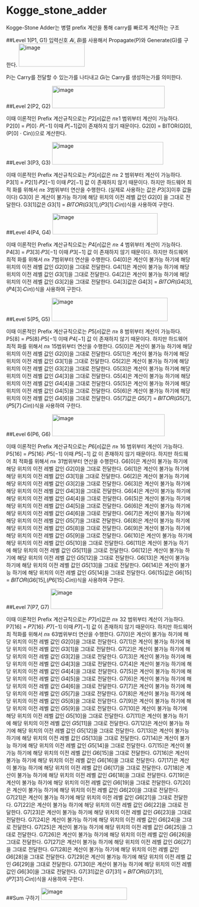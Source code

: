 # Kogge_stone_adder
Kogge-Stone Adder는 병렬 prefix 계산을 통해 carry를 빠르게 계산하는 구조

##Level 1(P1, G1) 
입력신호 𝐴𝑖, 𝐵𝑖를 사용해서 Propagate(P)와 Generate(G)를 구한다. 
<img width="178" height="62" alt="image" src="https://github.com/user-attachments/assets/ae6996f7-ed5c-4bc5-ab0f-ebbdb9ed23ef" />

P𝑖는 Carry를 전달할 수 있는가를 나타내고 𝐺𝑖는 Carry를 생성하는가를 의미한다. 

##Level 2(P2, G2)
<img width="304" height="60" alt="image" src="https://github.com/user-attachments/assets/4b1eee1f-10b2-4cc8-81b9-f90e775813d1" />

이때 이론적인 Prefix 계산규칙으로는 𝑃2[𝑛]값은 𝑛≥1 범위부터 계산이 가능하다. 
P2[0] = 𝑃[0]⋅ 𝑃[−1] 이때 𝑃[−1]값이 존재하지 않기 때문이다. 
G2[0] = BITOR(G[0],(P[0] ⋅ Cin))으로 계산한다. 

##Level 3(P3, G3) 
<img width="300" height="61" alt="image" src="https://github.com/user-attachments/assets/b0fe5e9b-0966-4e1b-8b1a-5d58e0845b6a" />

이때 이론적인 Prefix 계산규칙으로는 𝑃3[𝑛]값은 𝑛≥ 2 범위부터 계산이 가능하다. 
P3[1] = 𝑃2[1]⋅𝑃2[−1]  이때 𝑃2[−1] 값 이 존재하지 않기 때문이다. 하지만 하드웨어 최적
화를 위해서 𝑛≥ 3범위부터 연산을 수행한다. (실제로 사용하는 값은 𝑃3[3]이후 값들이다) 
G3[0] 은 계산이 불가능 하기에 해당 위치의 이전 레벨 값인 𝐺2[0] 을 그대로 전달한다. 
G3[1]값은 𝐺3[1] = 𝐵𝐼𝑇𝑂𝑅(𝐺3[1],(𝑃3[1]⋅𝐶𝑖𝑛))식을 사용하여 구한다. 

##Level 4(P4, G4) 
<img width="284" height="57" alt="image" src="https://github.com/user-attachments/assets/3347c084-c037-4be0-ade4-62d7651c0d76" />

이때 이론적인 Prefix 계산규칙으로는 𝑃4[𝑛]값은 𝑛≥ 4 범위부터 계산이 가능하다. 
P4[3] = 𝑃3[3]⋅𝑃3[−1]  이때 𝑃3[−1] 값 이 존재하지 않기 때문이다. 하지만 하드웨어 최적
화를 위해서 𝑛≥ 7범위부터 연산을 수행한다. 
G4[0]은 계산이 불가능 하기에 해당 위치의 이전 레벨 값인 𝐺2[0]을 그대로 전달한다. 
G4[1]은 계산이 불가능 하기에 해당 위치의 이전 레벨 값인 𝐺3[1]을 그대로 전달한다. 
G4[2]은 계산이 불가능 하기에 해당 위치의 이전 레벨 값인 𝐺3[2]을 그대로 전달한다. 
G4[3]값은 𝐺4[3] = 𝐵𝐼𝑇𝑂𝑅(𝐺4[3],(𝑃4[3]⋅𝐶𝑖𝑛))식을 사용하여 구한다.

##Level 5(P5, G5) 
<img width="313" height="63" alt="image" src="https://github.com/user-attachments/assets/89355e34-8ef4-452b-b386-8ea03db5765d" />

이때 이론적인 Prefix 계산규칙으로는 𝑃5[𝑛]값은 𝑛≥ 8 범위부터 계산이 가능하다. 
P5[8] = 𝑃5[8]⋅𝑃5[−1]  이때 𝑃4[−1] 값 이 존재하지 않기 때문이다. 하지만 하드웨어 최적
화를 위해서 𝑛≥ 15범위부터 연산을 수행한다. 
G5[0]은 계산이 불가능 하기에 해당 위치의 이전 레벨 값인 𝐺2[0]을 그대로 전달한다. 
G5[1]은 계산이 불가능 하기에 해당 위치의 이전 레벨 값인 𝐺3[1]을 그대로 전달한다. 
G5[2]은 계산이 불가능 하기에 해당 위치의 이전 레벨 값인 𝐺3[2]을 그대로 전달한다. 
G5[3]은 계산이 불가능 하기에 해당 위치의 이전 레벨 값인 𝐺4[3]을 그대로 전달한다. 
G5[4]은 계산이 불가능 하기에 해당 위치의 이전 레벨 값인 𝐺4[4]을 그대로 전달한다. 
G5[5]은 계산이 불가능 하기에 해당 위치의 이전 레벨 값인 𝐺4[5]을 그대로 전달한다. 
G5[6]은 계산이 불가능 하기에 해당 위치의 이전 레벨 값인 𝐺4[6]을 그대로 전달한다. 
G5[7]값은 𝐺5[7] = 𝐵𝐼𝑇𝑂𝑅(𝐺5[7],(𝑃5[7]⋅𝐶𝑖𝑛))식을 사용하여 구한다.

##Level 6(P6, G6) 
<img width="304" height="59" alt="image" src="https://github.com/user-attachments/assets/9d532b10-8256-4cc8-aa03-2d441817badd" />

이때 이론적인 Prefix 계산규칙으로는 𝑃6[𝑛]값은 𝑛≥ 16 범위부터 계산이 가능하다. 
P5[16] = 𝑃5[16]⋅ 𝑃5[−1]  이때 𝑃5[−1] 값 이 존재하지 않기 때문이다. 하지만 하드웨어 최
적화를 위해서 𝑛≥ 31범위부터 연산을 수행한다. 
G6[0]은 계산이 불가능 하기에 해당 위치의 이전 레벨 값인 𝐺2[0]을 그대로 전달한다. 
G6[1]은 계산이 불가능 하기에 해당 위치의 이전 레벨 값인 𝐺3[1]을 그대로 전달한다. 
G6[2]은 계산이 불가능 하기에 해당 위치의 이전 레벨 값인 𝐺3[2]을 그대로 전달한다. 
G6[3]은 계산이 불가능 하기에 해당 위치의 이전 레벨 값인 𝐺4[3]을 그대로 전달한다. 
G6[4]은 계산이 불가능 하기에 해당 위치의 이전 레벨 값인 𝐺4[4]을 그대로 전달한다. 
G6[5]은 계산이 불가능 하기에 해당 위치의 이전 레벨 값인 𝐺4[5]을 그대로 전달한다. 
G6[6]은 계산이 불가능 하기에 해당 위치의 이전 레벨 값인 𝐺4[6]을 그대로 전달한다. 
G6[7]은 계산이 불가능 하기에 해당 위치의 이전 레벨 값인 𝐺5[7]을 그대로 전달한다. 
G6[8]은 계산이 불가능 하기에 해당 위치의 이전 레벨 값인 𝐺5[8]을 그대로 전달한다. 
G6[9]은 계산이 불가능 하기에 해당 위치의 이전 레벨 값인 𝐺5[9]을 그대로 전달한다. 
G6[10]은 계산이 불가능 하기에 해당 위치의 이전 레벨 값인 𝐺5[10]을 그대로 전달한다. 
G6[11]은 계산이 불가능 하기에 해당 위치의 이전 레벨 값인 𝐺5[11]을 그대로 전달한다. 
G6[12]은 계산이 불가능 하기에 해당 위치의 이전 레벨 값인 𝐺5[12]을 그대로 전달한다. 
G6[13]은 계산이 불가능 하기에 해당 위치의 이전 레벨 값인 𝐺5[13]을 그대로 전달한다. 
G6[14]은 계산이 불가능 하기에 해당 위치의 이전 레벨 값인 𝐺5[14]을 그대로 전달한다. 
G6[15]값은 𝐺6[15] = 𝐵𝐼𝑇𝑂𝑅(𝐺6[15],(𝑃6[15]⋅𝐶𝑖𝑛))식을 사용하여 구한다. 

##Level 7(P7, G7) 
<img width="303" height="55" alt="image" src="https://github.com/user-attachments/assets/ef6f3c4b-2768-41b6-831c-f4b9f61d1bfc" />

이때 이론적인 Prefix 계산규칙으로는 𝑃7[𝑛]값은 𝑛≥ 32 범위부터 계산이 가능하다. 
P7[16] = 𝑃7[16]⋅ 𝑃7[−1]  이때 𝑃7[−1] 값 이 존재하지 않기 때문이다. 하지만 하드웨어 최
적화를 위해서 𝑛≥ 63범위부터 연산을 수행한다. 
G7[0]은 계산이 불가능 하기에 해당 위치의 이전 레벨 값인 𝐺2[0]을 그대로 전달한다. 
G7[1]은 계산이 불가능 하기에 해당 위치의 이전 레벨 값인 𝐺3[1]을 그대로 전달한다. 
G7[2]은 계산이 불가능 하기에 해당 위치의 이전 레벨 값인 𝐺3[2]을 그대로 전달한다. 
G7[3]은 계산이 불가능 하기에 해당 위치의 이전 레벨 값인 𝐺4[3]을 그대로 전달한다. 
G7[4]은 계산이 불가능 하기에 해당 위치의 이전 레벨 값인 𝐺4[4]을 그대로 전달한다. 
G7[5]은 계산이 불가능 하기에 해당 위치의 이전 레벨 값인 𝐺4[5]을 그대로 전달한다. 
G7[6]은 계산이 불가능 하기에 해당 위치의 이전 레벨 값인 𝐺4[6]을 그대로 전달한다. 
G7[7]은 계산이 불가능 하기에 해당 위치의 이전 레벨 값인 𝐺5[7]을 그대로 전달한다. 
G7[8]은 계산이 불가능 하기에 해당 위치의 이전 레벨 값인 𝐺5[8]을 그대로 전달한다. 
G7[9]은 계산이 불가능 하기에 해당 위치의 이전 레벨 값인 𝐺5[9]을 그대로 전달한다. 
G7[10]은 계산이 불가능 하기에 해당 위치의 이전 레벨 값인 𝐺5[10]을 그대로 전달한다. 
G7[11]은 계산이 불가능 하기에 해당 위치의 이전 레벨 값인 𝐺5[11]을 그대로 전달한다. 
G7[12]은 계산이 불가능 하기에 해당 위치의 이전 레벨 값인 𝐺5[12]을 그대로 전달한다. 
G7[13]은 계산이 불가능 하기에 해당 위치의 이전 레벨 값인 𝐺5[13]을 그대로 전달한다. 
G7[14]은 계산이 불가능 하기에 해당 위치의 이전 레벨 값인 𝐺5[14]을 그대로 전달한다. 
G7[15]은 계산이 불가능 하기에 해당 위치의 이전 레벨 값인 𝐺6[15]을 그대로 전달한다. 
G7[16]은 계산이 불가능 하기에 해당 위치의 이전 레벨 값인 𝐺6[16]을 그대로 전달한다. 
G7[17]은 계산이 불가능 하기에 해당 위치의 이전 레벨 값인 𝐺6[17]을 그대로 전달한다. 
G7[18]은 계산이 불가능 하기에 해당 위치의 이전 레벨 값인 𝐺6[18]을 그대로 전달한다. 
G7[19]은 계산이 불가능 하기에 해당 위치의 이전 레벨 값인 𝐺6[19]을 그대로 전달한다. 
G7[20]은 계산이 불가능 하기에 해당 위치의 이전 레벨 값인 𝐺6[20]을 그대로 전달한다. 
G7[21]은 계산이 불가능 하기에 해당 위치의 이전 레벨 값인 𝐺6[21]을 그대로 전달한다. 
G7[22]은 계산이 불가능 하기에 해당 위치의 이전 레벨 값인 𝐺6[22]을 그대로 전달한다. 
G7[23]은 계산이 불가능 하기에 해당 위치의 이전 레벨 값인 𝐺6[23]을 그대로 전달한다. 
G7[24]은 계산이 불가능 하기에 해당 위치의 이전 레벨 값인 𝐺6[24]을 그대로 전달한다. 
G7[25]은 계산이 불가능 하기에 해당 위치의 이전 레벨 값인 𝐺6[25]을 그대로 전달한다. 
G7[26]은 계산이 불가능 하기에 해당 위치의 이전 레벨 값인 𝐺6[26]을 그대로 전달한다. 
G7[27]은 계산이 불가능 하기에 해당 위치의 이전 레벨 값인 𝐺6[27]을 그대로 전달한다. 
G7[28]은 계산이 불가능 하기에 해당 위치의 이전 레벨 값인 𝐺6[28]을 그대로 전달한다. 
G7[29]은 계산이 불가능 하기에 해당 위치의 이전 레벨 값인 𝐺6[29]을 그대로 전달한다. 
G7[30]은 계산이 불가능 하기에 해당 위치의 이전 레벨 값인 𝐺6[30]을 그대로 전달한다. 
G7[31]값은 𝐺7[31] = 𝐵𝐼𝑇𝑂𝑅(𝐺7[31],(𝑃7[31]⋅𝐶𝑖𝑛))식을 사용하여 구한다.

##Sum 구하기 
<img width="232" height="33" alt="image" src="https://github.com/user-attachments/assets/85f95e65-78fa-4e5e-b275-b5603fd0cc93" />
